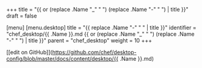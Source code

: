 +++
title = "{{ or (replace .Name "_" " ") (replace .Name "-" " ")  | title }}"
draft = false

[menu]
  [menu.desktop]
    title = "{{ replace .Name "-" " " | title }}"
    identifier = "chef_desktop/{{ .Name }}.md {{ or (replace .Name "_" " ") (replace .Name "-" " ") | title }}"
    parent = "chef_desktop"
    weight = 10
+++

[\[edit on GitHub\]](https://github.com/chef/desktop-config/blob/master/docs/content/desktop/{{ .Name }}.md)
